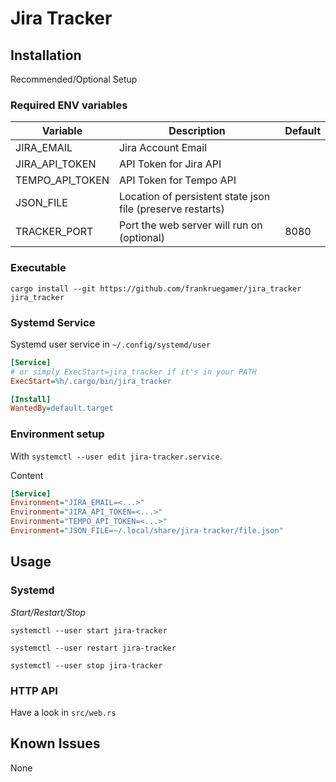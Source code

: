 # Jira Tracker

## Installation

Recommended/Optional Setup

### Required ENV variables

| Variable        | Description                                                | Default |
|-----------------|------------------------------------------------------------|---------|
| JIRA_EMAIL      | Jira Account Email                                         |         |
| JIRA_API_TOKEN  | API Token for Jira API                                     |         |
| TEMPO_API_TOKEN | API Token for Tempo API                                    |         |
| JSON_FILE       | Location of persistent state json file (preserve restarts) |         |
| TRACKER_PORT    | Port the web server will run on (optional)                 | 8080    |

### Executable

`cargo install --git https://github.com/frankruegamer/jira_tracker jira_tracker`

### Systemd Service

Systemd user service in `~/.config/systemd/user`

```ini
[Service]
# or simply ExecStart=jira_tracker if it's in your PATH
ExecStart=%h/.cargo/bin/jira_tracker

[Install]
WantedBy=default.target
```

### Environment setup

With `systemctl --user edit jira-tracker.service`.

Content

```ini
[Service]
Environment="JIRA_EMAIL=<...>"
Environment="JIRA_API_TOKEN=<...>"
Environment="TEMPO_API_TOKEN=<...>"
Environment="JSON_FILE=~/.local/share/jira-tracker/file.json"
```

## Usage

### Systemd

*Start/Restart/Stop*

`systemctl --user start jira-tracker`

`systemctl --user restart jira-tracker`

`systemctl --user stop jira-tracker`

### HTTP API

Have a look in `src/web.rs`

## Known Issues

None
